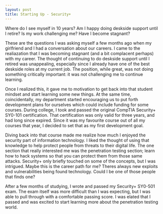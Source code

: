 ```yaml
---
layout: post
title: Starting Up - Security+
---
```


Where do I see myself in 10 years? Am I happy doing deskside support until I retire? Is my work challenging me? Have I become stagnant?

These are the questions I was asking myself a few months ago when my girlfriend and I had a conversation about our careers. I came to the realiazation that I was becoming stagnant (and a bit complacent perhaps) with my career. The thought of continuing to do deskside support until I retired was unappealing, especially since I already have one of the best deskside roles at my current job. The position, while great, was not doing something critically important: it was not challenging me to continue learning.

Once I realized this, it gave me to motivation to get back into that student mindset and start learning some new things. At the same time, coincidentally, my department started encouraging us to put forth development plans for ourselves which could include funding for some courses. During college, I took and passed the original CompTIA Security+ SY0-101 certification. That certification was only valid for three years, and had long since expired. Since it was my favourite course out of all my courses that year, I decided to set that as my first development goal.

Diving back into that course made me realize how much I enjoyed the security part of information technology. I liked the thought of using that knowledge to help protect people from threats to their digital life. The one section that really interested me was the penetration testing section; learn how to hack systems so that you can protect them from those same attacks. Security+ only briefly touched on some of the concepts, but I was intrigued. Maybe this is the career path for me? Theres always new exploits and vulnerabilities being found technology. Could I be one of those people that finds one?

After a few months of studying, I wrote and passed my Security+ SY0-501 exam. The exam itself was more difficult than I was expecting, but I was able to pull through with a comfortable passing score. I was elated that I passed and was excited to start learning more about the penetration testing world.
